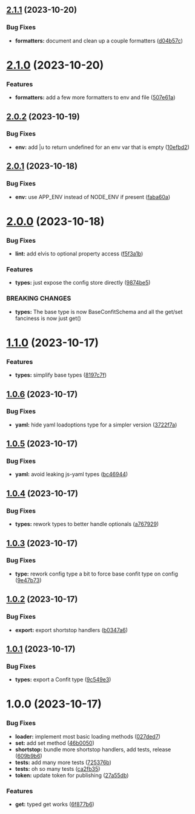 ## [2.1.1](https://github.com/sesamecare/confit/compare/v2.1.0...v2.1.1) (2023-10-20)

### Bug Fixes

- **formatters:** document and clean up a couple formatters ([d04b57c](https://github.com/sesamecare/confit/commit/d04b57cb669e5dcf2d747d567c6c1cf2012744bb))

# [2.1.0](https://github.com/sesamecare/confit/compare/v2.0.2...v2.1.0) (2023-10-20)

### Features

- **formatters:** add a few more formatters to env and file ([507e61a](https://github.com/sesamecare/confit/commit/507e61aaa8efd36e75ef14f1fa782a3bfc9e1fd8))

## [2.0.2](https://github.com/sesamecare/confit/compare/v2.0.1...v2.0.2) (2023-10-19)

### Bug Fixes

- **env:** add |u to return undefined for an env var that is empty ([10efbd2](https://github.com/sesamecare/confit/commit/10efbd2d378fd06cba6b63533d2c6a0dd3b48ed1))

## [2.0.1](https://github.com/sesamecare/confit/compare/v2.0.0...v2.0.1) (2023-10-18)

### Bug Fixes

- **env:** use APP_ENV instead of NODE_ENV if present ([faba60a](https://github.com/sesamecare/confit/commit/faba60a80db4eebecfc783d7412aa591664bddfd))

# [2.0.0](https://github.com/sesamecare/confit/compare/v1.1.0...v2.0.0) (2023-10-18)

### Bug Fixes

- **lint:** add elvis to optional property access ([f5f3a1b](https://github.com/sesamecare/confit/commit/f5f3a1b540a7bc72261bbb50d99e905bcff63a48))

### Features

- **types:** just expose the config store directly ([9874be5](https://github.com/sesamecare/confit/commit/9874be50a51e353182cfa3fa315a891683152d9c))

### BREAKING CHANGES

- **types:** The base type is now BaseConfitSchema and all
  the get/set fanciness is now just get()

# [1.1.0](https://github.com/sesamecare/confit/compare/v1.0.6...v1.1.0) (2023-10-17)

### Features

- **types:** simplify base types ([8197c7f](https://github.com/sesamecare/confit/commit/8197c7f96b33bc314fbe18daed5062ed40417bcc))

## [1.0.6](https://github.com/sesamecare/confit/compare/v1.0.5...v1.0.6) (2023-10-17)

### Bug Fixes

- **yaml:** hide yaml loadoptions type for a simpler version ([3722f7a](https://github.com/sesamecare/confit/commit/3722f7adb339c6ee55255818a84222093cb4ac2e))

## [1.0.5](https://github.com/sesamecare/confit/compare/v1.0.4...v1.0.5) (2023-10-17)

### Bug Fixes

- **yaml:** avoid leaking js-yaml types ([bc46944](https://github.com/sesamecare/confit/commit/bc469448e5d18cf2780f24588e3ef798842351bc))

## [1.0.4](https://github.com/sesamecare/confit/compare/v1.0.3...v1.0.4) (2023-10-17)

### Bug Fixes

- **types:** rework types to better handle optionals ([a767929](https://github.com/sesamecare/confit/commit/a7679297e80b2487864910efbcf0eab4693fd857))

## [1.0.3](https://github.com/sesamecare/confit/compare/v1.0.2...v1.0.3) (2023-10-17)

### Bug Fixes

- **type:** rework config type a bit to force base confit type on config ([9e47b73](https://github.com/sesamecare/confit/commit/9e47b73c08bbb553c3997c089531f44dceab3dc4))

## [1.0.2](https://github.com/sesamecare/confit/compare/v1.0.1...v1.0.2) (2023-10-17)

### Bug Fixes

- **export:** export shortstop handlers ([b0347a6](https://github.com/sesamecare/confit/commit/b0347a65c096ba885c68008ad62a06304d923dee))

## [1.0.1](https://github.com/sesamecare/confit/compare/v1.0.0...v1.0.1) (2023-10-17)

### Bug Fixes

- **types:** export a Confit type ([9c549e3](https://github.com/sesamecare/confit/commit/9c549e3bea91433775c7f4b54c672a22dde18ee3))

# 1.0.0 (2023-10-17)

### Bug Fixes

- **loader:** implement most basic loading methods ([027ded7](https://github.com/sesamecare/confit/commit/027ded71be013b6b39e0a4e55ddfb6375285fe1c))
- **set:** add set method ([46b0050](https://github.com/sesamecare/confit/commit/46b0050e032f6443a10a9a0bb3f64e2b14289f18))
- **shortstop:** bundle more shortstop handlers, add tests, release ([609b9b6](https://github.com/sesamecare/confit/commit/609b9b63cb3c94902bbd93209070a6fa34baf7e8))
- **tests:** add many more tests ([725376b](https://github.com/sesamecare/confit/commit/725376bb9280f832799edfdbe72d2760db76377a))
- **tests:** oh so many tests ([ca2fb35](https://github.com/sesamecare/confit/commit/ca2fb35964861ee7f772bf285fc595a3e4ac8857))
- **token:** update token for publishing ([27a55db](https://github.com/sesamecare/confit/commit/27a55db74ecb347b7a72add2ae3c229eb7f557c3))

### Features

- **get:** typed get works ([6f877b6](https://github.com/sesamecare/confit/commit/6f877b622b5969c3aaee1240f6109369b70982fe))
